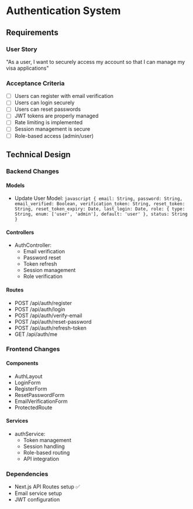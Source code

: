 # Authentication System

## Requirements
### User Story
"As a user, I want to securely access my account so that I can manage my visa applications"

### Acceptance Criteria
- [ ] Users can register with email verification
- [ ] Users can login securely
- [ ] Users can reset passwords
- [ ] JWT tokens are properly managed
- [ ] Rate limiting is implemented
- [ ] Session management is secure
- [ ] Role-based access (admin/user)

## Technical Design

### Backend Changes
#### Models
- Update User Model:  ```javascript
  {
    email: String,
    password: String,
    email_verified: Boolean,
    verification_token: String,
    reset_token: String,
    reset_token_expiry: Date,
    last_login: Date,
    role: {
      type: String,
      enum: ['user', 'admin'],
      default: 'user'
    },
    status: String
  }  ```

#### Controllers
- AuthController:
  - Email verification
  - Password reset
  - Token refresh
  - Session management
  - Role verification

#### Routes
- POST /api/auth/register
- POST /api/auth/login
- POST /api/auth/verify-email
- POST /api/auth/reset-password
- POST /api/auth/refresh-token
- GET /api/auth/me

### Frontend Changes
#### Components
- AuthLayout
- LoginForm
- RegisterForm
- ResetPasswordForm
- EmailVerificationForm
- ProtectedRoute

#### Services
- authService:
  - Token management
  - Session handling
  - Role-based routing
  - API integration

### Dependencies
- Next.js API Routes setup ✅
- Email service setup
- JWT configuration
